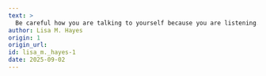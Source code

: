 ```yaml
---
text: >
  Be careful how you are talking to yourself because you are listening.
author: Lisa M. Hayes
origin: 1
origin_url:
id: lisa_m._hayes-1
date: 2025-09-02 
---
```

